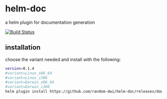 # helm-doc
a helm plugin for documentation generation

[![Build Status](https://travis-ci.com/random-dwi/helm-doc.svg?branch=master)](https://travis-ci.com/random-dwi/helm-doc)

## installation

choose the variant needed and install with the following:

```bash
version=0.1.4
#variant=Linux_x86_64
#variant=Linux_i386
#variant=Darwin_x86_64
#variant=Darwin_i386
helm plugin install https://github.com/random-dwi/helm-doc/releases/download/${version}/helm-doc_${version}_${variant}.tar.gz
```
